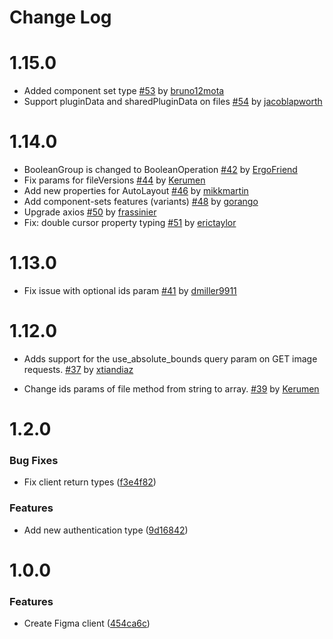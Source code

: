 # Change Log

# 1.15.0

- Added component set type [#53](https://github.com/jongold/figma-js/pull/53) by [bruno12mota](https://github.com/bruno12mota)
- Support pluginData and sharedPluginData on files [#54](https://github.com/jongold/figma-js/pull/54) by [jacoblapworth](https://github.com/jacoblapworth)

# 1.14.0

- BooleanGroup is changed to BooleanOperation [#42](https://github.com/jongold/figma-js/pull/42) by [ErgoFriend](https://github.com/ErgoFriend)
- Fix params for fileVersions [#44](https://github.com/jongold/figma-js/pull/44) by [Kerumen](https://github.com/Kerumen)
- Add new properties for AutoLayout [#46](https://github.com/jongold/figma-js/pull/46) by [mikkmartin](https://github.com/mikkmartin)
- Add component-sets features (variants) [#48](https://github.com/jongold/figma-js/pull/48) by [gorango](https://github.com/gorango)
- Upgrade axios [#50](https://github.com/jongold/figma-js/pull/50) by [frassinier](https://github.com/frassinier)
- Fix: double cursor property typing [#51](https://github.com/jongold/figma-js/pull/51) by [erictaylor](https://github.com/erictaylor)

# 1.13.0

- Fix issue with optional ids param [#41](https://github.com/jongold/figma-js/pull/41) by [dmiller9911](https://github.com/dmiller9911)

# 1.12.0

- Adds support for the use_absolute_bounds query param on GET image requests. [#37](https://github.com/jongold/figma-js/pull/37) by [xtiandiaz](https://github.com/xtiandiaz)

- Change ids params of file method from string to array. [#39](https://github.com/jongold/figma-js/pull/39) by [Kerumen](https://github.com/Kerumen)

# 1.2.0

### Bug Fixes

- Fix client return types ([f3e4f82](https://github.com/jongold/figma-js/commit/f3e4f82))

### Features

- Add new authentication type ([9d16842](https://github.com/jongold/figma-js/commit/9d16842))

# 1.0.0

### Features

- Create Figma client ([454ca6c](https://github.com/jongold/figma-js/commit/454ca6c))
